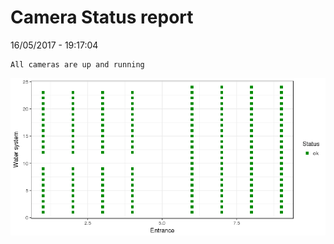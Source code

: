 Camera Status report
================
16/05/2017 - 19:17:04

    All cameras are up and running

![](camreport_files/figure-markdown_github/unnamed-chunk-2-1.png)
